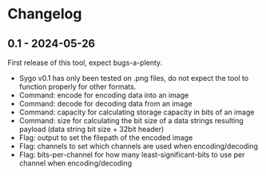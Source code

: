 # Changelog

## 0.1 - 2024-05-26
First release of this tool, expect bugs-a-plenty.

- Sygo v0.1 has only been tested on .png files, do not expect the tool to function properly for other formats.
- Command: encode for encoding data into an image
- Command: decode for decoding data from an image
- Command: capacity for calculating storage capacity in bits of an image
- Command: size for calculating the bit size of a data strings resulting payload (data string bit size + 32bit header)
- Flag: output to set the filepath of the encoded image
- Flag: channels to set which channels are used when encoding/decoding
- Flag: bits-per-channel for how many least-significant-bits to use per channel when encoding/decoding
